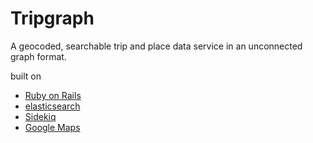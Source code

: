 # Tripgraph

A geocoded, searchable trip and place data service in an unconnected graph format.

built on
- [Ruby on Rails](http://rubyonrails.org/)
- [elasticsearch](http://www.elasticsearch.org/)
- [Sidekiq](http://sidekiq.org/)
- [Google Maps](https://developers.google.com/maps/web/)
